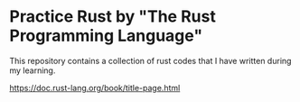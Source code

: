 # Practice Rust by "The Rust Programming Language"

This repository contains a collection of rust codes that I have written during my learning.

https://doc.rust-lang.org/book/title-page.html
